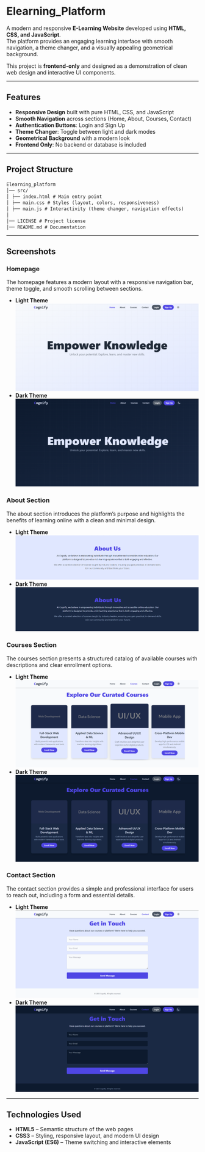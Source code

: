 # Elearning_Platform
A modern and responsive **E-Learning Website** developed using **HTML, CSS, and JavaScript**.  
The platform provides an engaging learning interface with smooth navigation, a theme changer, and a visually appealing geometrical background.  

This project is **frontend-only** and designed as a demonstration of clean web design and interactive UI components.  


---

## Features

- **Responsive Design** built with pure HTML, CSS, and JavaScript  
- **Smooth Navigation** across sections (Home, About, Courses, Contact)  
- **Authentication Buttons**: Login and Sign Up  
- **Theme Changer**: Toggle between light and dark modes  
- **Geometrical Background** with a modern look  
- **Frontend Only**: No backend or database is included  

---

## Project Structure
```
Elearning_platform
│── src/
│ ├── index.html # Main entry point
│ ├── main.css # Styles (layout, colors, responsiveness)
│ ├── main.js # Interactivity (theme changer, navigation effects)
│
│── LICENSE # Project license
│── README.md # Documentation
```

---

## Screenshots

### Homepage  
The homepage features a modern layout with a responsive navigation bar, theme toggle, and smooth scrolling between sections.  
- **Light Theme**  
  ![Homepage Light](assets/images/home_Lighttheme.png)  
- **Dark Theme**  
  ![Homepage Dark](assets/images/home_Darktheme.png)  

### About Section  
The about section introduces the platform’s purpose and highlights the benefits of learning online with a clean and minimal design.  
- **Light Theme**  
  ![About Light](assets/images/About_Lighttheme.png)  
- **Dark Theme**  
  ![About Dark](assets/images/About_Darktheme.png)  

### Courses Section  
The courses section presents a structured catalog of available courses with descriptions and clear enrollment options.  
- **Light Theme**  
  ![Courses Light](assets/images/course_Lighttheme.png)  
- **Dark Theme**  
  ![Courses Dark](assets/images/Course_Darktheme.png)  

### Contact Section  
The contact section provides a simple and professional interface for users to reach out, including a form and essential details.  
- **Light Theme**  
  ![Contact Light](assets/images/contact_Lighttheme.png)  
- **Dark Theme**  
  ![Contact Dark](assets/images/contact_Darktheme.png)  

---

## Technologies Used

- **HTML5** – Semantic structure of the web pages  
- **CSS3** – Styling, responsive layout, and modern UI design  
- **JavaScript (ES6)** – Theme switching and interactive elements  
